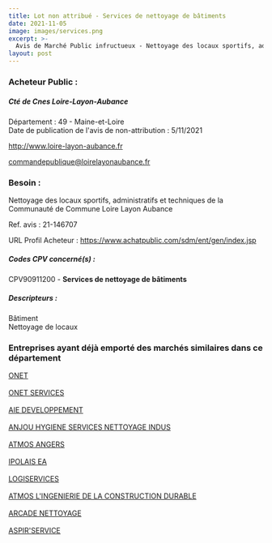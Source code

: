 ```yaml
---
title: Lot non attribué - Services de nettoyage de bâtiments
date: 2021-11-05
image: images/services.png
excerpt: >-
  Avis de Marché Public infructueux - Nettoyage des locaux sportifs, administratifs et techniques de la Communauté de Commune Loire Layon Aubance - 2021-2024
layout: post
---
```


### Acheteur Public :
##### Cté de Cnes Loire-Layon-Aubance
Département : 49 - Maine-et-Loire<br/>
Date de publication de l'avis de non-attribution : 5/11/2021


http://www.loire-layon-aubance.fr

commandepublique@loirelayonaubance.fr


### Besoin :

Nettoyage des locaux sportifs, administratifs et techniques de la Communauté de Commune Loire Layon Aubance

Ref. avis : 21-146707

URL Profil Acheteur : https://www.achatpublic.com/sdm/ent/gen/index.jsp

##### Codes CPV concerné(s) :
CPV90911200 - **Services de nettoyage de bâtiments** <br/>

##### Descripteurs :
Bâtiment <br/>
Nettoyage de locaux <br/>

### Entreprises ayant déjà emporté des marchés similaires dans ce département
<a href="/entreprise-543/siren-059801324">ONET</a><br/><br/>
<a href="/entreprise-543/siren-067800425">ONET SERVICES</a><br/><br/>
<a href="/entreprise-552/siren-384036281">AIE DEVELOPPEMENT</a><br/><br/>
<a href="/entreprise-560/siren-433755980">ANJOU HYGIENE SERVICES NETTOYAGE INDUS</a><br/><br/>
<a href="/entreprise-560/siren-434134649">ATMOS ANGERS</a><br/><br/>
<a href="/entreprise-563/siren-451175145">IPOLAIS EA</a><br/><br/>
<a href="/entreprise-564/siren-477931166">LOGISERVICES</a><br/><br/>
<a href="/entreprise-568/siren-503824500">ATMOS L'INGENIERIE DE LA CONSTRUCTION DURABLE</a><br/><br/>
<a href="/entreprise-572/siren-572002186">ARCADE NETTOYAGE</a><br/><br/>
<a href="/entreprise-579/siren-821150620">ASPIR'SERVICE</a><br/><br/>
